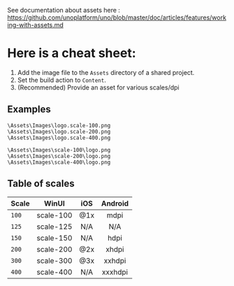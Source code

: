 See documentation about assets here : https://github.com/unoplatform/uno/blob/master/doc/articles/features/working-with-assets.md

# Here is a cheat sheet:

1. Add the image file to the `Assets` directory of a shared project.
2. Set the build action to `Content`.
3. (Recommended) Provide an asset for various scales/dpi

## Examples

```
\Assets\Images\logo.scale-100.png
\Assets\Images\logo.scale-200.png
\Assets\Images\logo.scale-400.png

\Assets\Images\scale-100\logo.png
\Assets\Images\scale-200\logo.png
\Assets\Images\scale-400\logo.png
```

## Table of scales

| Scale | WinUI       | iOS      | Android |
|-------|:-----------:|:--------:|:-------:|
| `100` | scale-100   | @1x      | mdpi    |
| `125` | scale-125   | N/A      | N/A     |
| `150` | scale-150   | N/A      | hdpi    |
| `200` | scale-200   | @2x      | xhdpi   |
| `300` | scale-300   | @3x      | xxhdpi  |
| `400` | scale-400   | N/A      | xxxhdpi |




